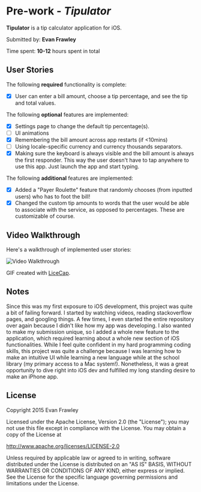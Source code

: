 # Pre-work - *Tipulator*

**Tipulator** is a tip calculator application for iOS.

Submitted by: **Evan Frawley**

Time spent: **10-12** hours spent in total

## User Stories

The following **required** functionality is complete:
* [x] User can enter a bill amount, choose a tip percentage, and see the tip and total values.

The following **optional** features are implemented:
* [x] Settings page to change the default tip percentage(s).
* [ ] UI animations
* [x] Remembering the bill amount across app restarts (if <10mins)
* [ ] Using locale-specific currency and currency thousands separators.
* [x] Making sure the keyboard is always visible and the bill amount is always the first responder. This way the user doesn't have to tap anywhere to use this app. Just launch the app and start typing.

The following **additional** features are implemented:

* [x] Added a "Payer Roulette" feature that randomly chooses (from inputted users) who has to foot the bill!
* [x] Changed the custom tip amounts to words that the user would be able to associate with the service, as opposed to percentages. These are customizable of course. 

## Video Walkthrough 

Here's a walkthrough of implemented user stories:

<img src='http://i.imgur.com/kmis4KO.gif' title='Video Walkthrough' width='' alt='Video Walkthrough' />

GIF created with [LiceCap](http://www.cockos.com/licecap/).

## Notes

Since this was my first exposure to iOS development, this project was quite a bit of failing forward. I started by watching videos, reading stackoverflow pages, and googling things. A few times, I even started the entire repository over again because I didn't like how my app was developing. I also wanted to make my submission unique, so I added a whole new feature to the application, which required learning about a whole new section of iOS functionalities. While I feel quite confident in my hard programming coding skills, this project was quite a challenge because I was learning how to make an intuitive UI while learning a new language while at the school library (my primary access to a Mac system!). Nonetheless, it was a great opportunity to dive right into iOS dev and fulfilled my long standing desire to make an iPhone app.


## License

Copyright 2015 Evan Frawley

Licensed under the Apache License, Version 2.0 (the "License");
you may not use this file except in compliance with the License.
You may obtain a copy of the License at

http://www.apache.org/licenses/LICENSE-2.0

Unless required by applicable law or agreed to in writing, software
distributed under the License is distributed on an "AS IS" BASIS,
WITHOUT WARRANTIES OR CONDITIONS OF ANY KIND, either express or implied.
See the License for the specific language governing permissions and
limitations under the License.
